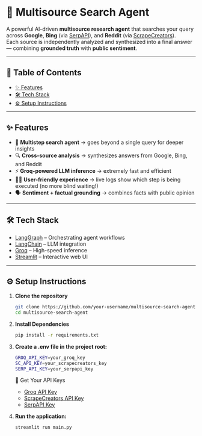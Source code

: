 # 🚀 Multisource Search Agent

A powerful AI-driven **multisource research agent** that searches your query across **Google**, **Bing** (via [SerpAPI](https://serpapi.com/)), and **Reddit** (via [ScrapeCreators](https://app.scrapecreators.com/)).  
Each source is independently analyzed and synthesized into a final answer — combining **grounded truth** with **public sentiment**.

---

## 📑 Table of Contents
- [✨ Features](#-features)
- [🛠️ Tech Stack](#️-tech-stack)
- [⚙️ Setup Instructions](#️-setup-instructions)


---

## ✨ Features
- 🧩 **Multistep search agent** → goes beyond a single query for deeper insights  
- 🔍 **Cross-source analysis** → synthesizes answers from Google, Bing, and Reddit  
- ⚡ **Groq-powered LLM inference** → extremely fast and efficient  
- 👨‍💻 **User-friendly experience** → live logs show which step is being executed (no more blind waiting!)  
- 🗣️ **Sentiment + factual grounding** → combines facts with public opinion  

---

## 🛠️ Tech Stack
- [LangGraph](https://github.com/langchain-ai/langgraph) – Orchestrating agent workflows  
- [LangChain](https://www.langchain.com/) – LLM integration  
- [Groq](https://groq.com/) – High-speed inference  
- [Streamlit](https://streamlit.io/) – Interactive web UI  

---

## ⚙️ Setup Instructions

1. **Clone the repository**
   ```bash
   git clone https://github.com/your-username/multisource-search-agent.git
   cd multisource-search-agent
   ```

2. **Install Dependencies**
   ```bash
   pip install -r requirements.txt
   ```

3. **Create a .env file in the project root:**
   ```bash
   GROQ_API_KEY=your_groq_key
   SC_API_KEY=your_scrapecreators_key
   SERP_API_KEY=your_serpapi_key
   ```
   🔑 Get Your API Keys
   - [Groq API Key](https://groq.com/)  
   - [ScrapeCreators API Key](https://app.scrapecreators.com)  
   - [SerpAPI Key](https://serpapi.com/)  


3. **Run the application:**
   ```bash
   streamlit run main.py
   ```